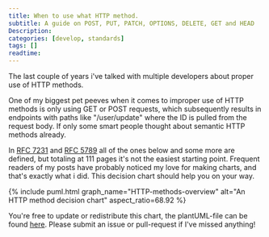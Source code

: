 ```yaml
---
title: When to use what HTTP method.
subtitle: A guide on POST, PUT, PATCH, OPTIONS, DELETE, GET and HEAD
Description:
categories: [develop, standards]
tags: []
readtime: 
---
```


The last couple of years i've talked with multiple developers about proper use of HTTP methods.

One of my biggest pet peeves when it comes to improper use of HTTP methods is only using GET or POST requests, which subsequently results in endpoints with paths like "/user/update" where the ID is pulled from the request body. If only some smart people thought about semantic HTTP methods already. 

In [RFC 7231](https://tools.ietf.org/html/rfc7231) and [RFC 5789](https://tools.ietf.org/html/rfc5789) all of the ones below and some more are defined, but totaling at 111 pages it's not the easiest starting point. Frequent readers of my posts have probably noticed my love for making charts, and that's exactly what i did. This decision chart should help you on your way.

{% include puml.html graph_name="HTTP-methods-overview"  alt="An HTTP method decision chart" aspect_ratio=68.92 %}

You're free to update or redistribute this chart, the plantUML-file can be found [here](https://github.com/PrinsFrank/PrinsFrank.nl/blob/master/graphs/HTTP-methods-overview.puml). Please submit an issue or pull-request if I've missed anything!  